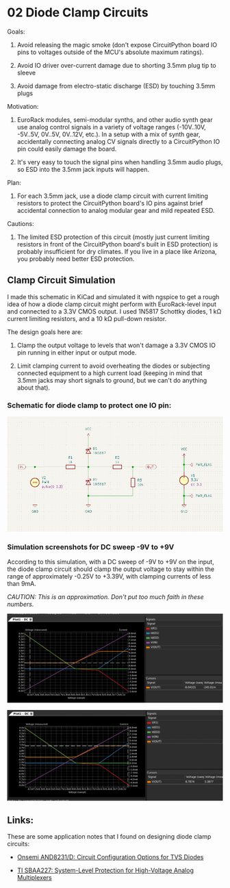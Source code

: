 <!-- SPDX-License-Identifier: CC-BY-SA-4.0 OR MIT -->
<!-- SPDX-FileCopyrightText: Copyright 2024 Sam Blenny -->
# 02 Diode Clamp Circuits


Goals:

1. Avoid releasing the magic smoke (don't expose CircuitPython board IO pins to
   voltages outside of the MCU's absolute maximum ratings).

2. Avoid IO driver over-current damage due to shorting 3.5mm plug tip to sleeve

3. Avoid damage from electro-static discharge (ESD) by touching 3.5mm plugs


Motivation:

1. EuroRack modules, semi-modular synths, and other audio synth gear use analog
   control signals in a variety of voltage ranges (-10V..10V, -5V..5V, 0V..5V,
   0V..12V, etc.). In a setup with a mix of synth gear, accidentally connecting
   analog CV signals directly to a CircuitPython IO pin could easily damage the
   board.

2. It's very easy to touch the signal pins when handling 3.5mm audio plugs, so
   ESD into the 3.5mm jack inputs will happen.


Plan:

1. For each 3.5mm jack, use a diode clamp circuit with current limiting
   resistors to protect the CircuitPython board's IO pins against brief
   accidental connection to analog modular gear and mild repeated ESD.


Cautions:

1. The limited ESD protection of this circuit (mostly just current limiting
   resistors in front of the CircuitPython board's built in ESD protection) is
   probably insufficient for dry climates. If you live in a place like Arizona,
   you probably need better ESD protection.


## Clamp Circuit Simulation

I made this schematic in KiCad and simulated it with ngspice to get a rough
idea of how a diode clamp circuit might perform with EuroRack-level input and
connected to a 3.3V CMOS output. I used 1N5817 Schottky diodes, 1 kΩ current
limiting resistors, and a 10 kΩ pull-down resistor.

The design goals here are:

1. Clamp the output voltage to levels that won't damage a 3.3V CMOS IO pin
   running in either input or output mode.

2. Limit clamping current to avoid overheating the diodes or subjecting
   connected equipment to a high current load (keeping in mind that 3.5mm jacks
   may short signals to ground, but we can't do anything about that).


### Schematic for diode clamp to protect one IO pin:

![Schematic of diode clamp circuit](dual-1K-schematic.png)


### Simulation screenshots for DC sweep -9V to +9V

According to this simulation, with a DC sweep of -9V to +9V on the input, the
diode clamp circuit should clamp the output voltage to stay within the range of
approximately -0.25V to +3.39V, with clamping currents of less than 9mA.

*CAUTION: This is an approximation. Don't put too much faith in these numbers.*

![Diode clamp DC sweep simulation with min VOUT cursor](dual-1K-min-VOUT.png)

![Diode clamp DC sweep simulation with max VOUT cursor](dual-1K-max-VOUT.png)


## Links:

These are some application notes that I found on designing diode clamp circuits:

- [Onsemi AND8231/D: Circuit Configuration Options for TVS Diodes](https://www.onsemi.com/pub/Collateral/AND8231-D.PDF)

- [TI SBAA227: System-Level Protection for High-Voltage Analog
Multiplexers](https://www.ti.com/lit/an/sbaa227/sbaa227.pdf)
